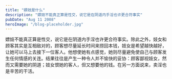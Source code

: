 ```yaml
---
title: "嫖妓是什么"
description: "嫖妓不能真正算是性交，说它是在阴道内手淫也许更合符事实"
pubDate: "Aug 11 2008"
heroImage: "/blog-placeholder.jpg"
---
```

嫖妓不能真正算是性交，说它是在阴道内手淫也许更合符事实。除此之外，妓女和顾客其实是互相敌对的，顾客想尽量延长时间来捞回本钱，妓女是希望越快越好，让她可以马上去接下一位客人。他想使她有点感觉，她则尽量避免使自己与顾客发生任何情感的关连。结果往往是产生一种令人并不愉快的妥协：顾客鄙视妓女，然而又需要她的阴道；妓女恨她的客人，但又想要他的钱。在另一方面说来，卖淫也是辛苦的干活。
